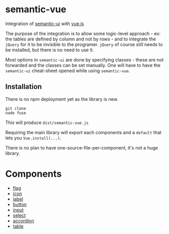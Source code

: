 # semantic-vue

Integration of [semantic-ui](https://semantic-ui.com) with [vue.js](https://vuejs.org/)

The purpose of the integration is to allow some logic-level approach - ex: the tables are defined by column and not by rows - and to integrate the `jQuery` for it to be invisible to the programer. `jQuery` of course still needs to be installed, but there is no need to use it.

Most options in `semantic-ui` are done by specifying classes - these are not forwarded and the classes can be set manually. One will have to have the `semantic-ui` cheat-sheet opened while using `semantic-vue`.

## Installation
There is no npm deployment yet as the library is new.
```
git clone
node fuse
```
This will produce `dist/semantic-vue.js`

Requiring the main library will export each components and a `default` that lets you `Vue.install(...)`.

There is no plan to have one-source-file-per-component, it's not a huge library.

# Components
- [flag](docs/components/flag.md)
- [icon](docs/components/icon.md)
- [label](docs/components/label.md)
- [button](docs/components/button.md)
- [input](docs/components/input.md)
- [select](docs/components/select.md)
- [accordion](docs/components/accordion.md)
- [table](docs/components/table.md)